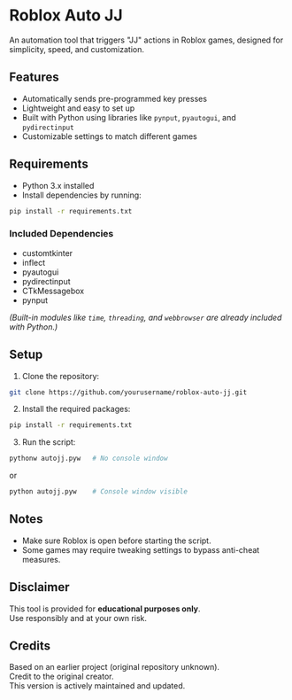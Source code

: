 # Roblox Auto JJ

An automation tool that triggers "JJ" actions in Roblox games, designed for simplicity, speed, and customization.

## Features

- Automatically sends pre-programmed key presses
- Lightweight and easy to set up
- Built with Python using libraries like `pynput`, `pyautogui`, and `pydirectinput`
- Customizable settings to match different games

## Requirements

- Python 3.x installed
- Install dependencies by running:

```bash
pip install -r requirements.txt
```

### Included Dependencies
- customtkinter
- inflect
- pyautogui
- pydirectinput
- CTkMessagebox
- pynput

*(Built-in modules like `time`, `threading`, and `webbrowser` are already included with Python.)*

## Setup

1. Clone the repository:

```bash
git clone https://github.com/yourusername/roblox-auto-jj.git
```

2. Install the required packages:

```bash
pip install -r requirements.txt
```

3. Run the script:

```bash
pythonw autojj.pyw   # No console window
```
or

```bash
python autojj.pyw    # Console window visible
```

## Notes

- Make sure Roblox is open before starting the script.
- Some games may require tweaking settings to bypass anti-cheat measures.

## Disclaimer

This tool is provided for **educational purposes only**.  
Use responsibly and at your own risk.

## Credits

Based on an earlier project (original repository unknown).  
Credit to the original creator.  
This version is actively maintained and updated.
